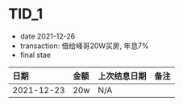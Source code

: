 # TID_1 
* date
2021-12-26
* transaction: 借给峰哥20W买房, 年息7%
* final stae

|日期         | 金额     |   上次结息日期          | 备注              |
|:------------|:---------|:------------------------|:----------------- |
|2021-12-23   | 20w      |   N/A                   |                   |
